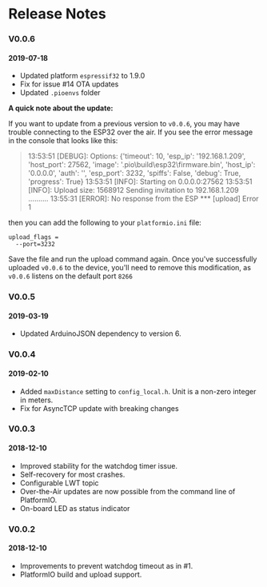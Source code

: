 # Release Notes

### V0.0.6
#### 2019-07-18

- Updated platform `espressif32` to 1.9.0
- Fix for issue #14 OTA updates
- Updated `.pioenvs` folder

**A quick note about the update:**

If you want to update from a previous version to `v0.0.6`, you may have trouble connecting to the ESP32 over the air. If you see the error message in the console that looks like this:
> 13:53:51 [DEBUG]: Options: {'timeout': 10, 'esp_ip': '192.168.1.209', 'host_port': 27562, 'image': '.pio\\build\\esp32\\firmware.bin', 'host_ip': '0.0.0.0', 'auth': '', 'esp_port': 3232, 'spiffs': False, 'debug': True, 'progress': True}
13:53:51 [INFO]: Starting on 0.0.0.0:27562
13:53:51 [INFO]: Upload size: 1568912
Sending invitation to 192.168.1.209 ..........
13:55:31 [ERROR]: No response from the ESP
*** [upload] Error 1

then you can add the following to your `platformio.ini` file:

```
upload_flags =
  --port=3232
```
Save the file and run the upload command again. Once you've successfully uploaded `v0.0.6` to the device, you'll need to remove this modification, as `v0.0.6` listens on the default port `8266`

### V0.0.5
#### 2019-03-19

- Updated ArduinoJSON dependency to version 6.

### V0.0.4
#### 2019-02-10

- Added `maxDistance` setting to `config_local.h`. Unit is a non-zero integer in meters.
- Fix for AsyncTCP update with breaking changes

### V0.0.3
#### 2018-12-10

- Improved stability for the watchdog timer issue.
- Self-recovery for most crashes.
- Configurable LWT topic
- Over-the-Air updates are now possible from the command line of PlatformIO.
- On-board LED as status indicator

### V0.0.2
#### 2018-12-10
- Improvements to prevent watchdog timeout as in #1.
- PlatformIO build and upload support.
